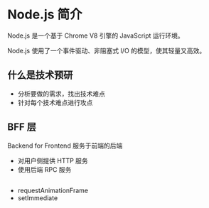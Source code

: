 # Node.js 简介

Node.js 是一个基于 Chrome V8 引擎的 JavaScript 运行环境。

Node.js 使用了一个事件驱动、非阻塞式 I/O 的模型，使其轻量又高效。

## 什么是技术预研
- 分析要做的需求，找出技术难点
- 针对每个技术难点进行攻点

## BFF 层
Backend for Frontend 服务于前端的后端
- 对用户侧提供 HTTP 服务
- 使用后端 RPC 服务

##
- requestAnimationFrame
- setImmediate